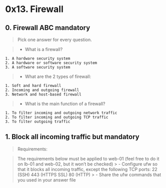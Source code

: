 # 0x13. Firewall

## 0. Firewall ABC mandatory

> Pick one answer for every question.

> - What is a firewall?

    1. A hardware security system
    2. A hardware or software security system
    3. A software security system

> - What are the 2 types of firewall:

    1. Soft and hard firewall
    2. Incoming and outgoing firewall
    3. Network and host-based firewall

> - What is the main function of a firewall?

    1. To filter incoming and outgoing network traffic
    2. To filter incoming and outgoing TCP traffic
    3. To filter outgoing traffic

##  1. Block all incoming traffic but mandatory

> Requirements:

> The requirements below must be applied to web-01 (feel free to do it on lb-01 and web-02, but it won’t be checked)
    > - Configure ufw so that it blocks all incoming traffic, except the following TCP ports:
        22 (SSH)
        443 (HTTPS SSL)
        80 (HTTP)
    > - Share the ufw commands that you used in your answer file

